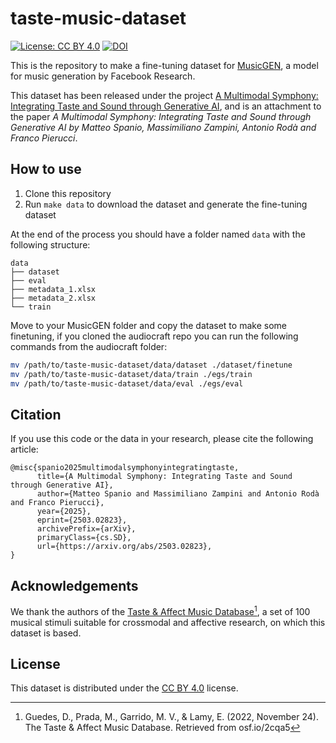 # taste-music-dataset

[![License: CC BY 4.0](https://img.shields.io/badge/License-CC%20BY%204.0-lightgrey.svg)](https://creativecommons.org/licenses/by/4.0/)
[![DOI](https://zenodo.org/badge/801652017.svg)](https://doi.org/10.5281/zenodo.14879128)

This is the repository to make a fine-tuning dataset for [MusicGEN](https://github.com/facebookresearch/audiocraft/blob/main/docs/MUSICGEN.md), a model for music generation by Facebook Research.

This dataset has been released under the project [A Multimodal Symphony: Integrating Taste and Sound through Generative AI](https://osf.io/xs5jy/), and is an attachment to the paper *A Multimodal Symphony: Integrating Taste and Sound through Generative AI by Matteo Spanio, Massimiliano Zampini, Antonio Rodà and Franco Pierucci*.

## How to use

1. Clone this repository
2. Run `make data` to download the dataset and generate the fine-tuning dataset

At the end of the process you should have a folder named `data` with the following structure:
```
data
├── dataset
├── eval
├── metadata_1.xlsx
├── metadata_2.xlsx
└── train
```

Move to your MusicGEN folder and copy the dataset to make some finetuning, if you cloned the audiocraft repo you can run the following commands from the audiocraft folder:

```bash
mv /path/to/taste-music-dataset/data/dataset ./dataset/finetune
mv /path/to/taste-music-dataset/data/train ./egs/train
mv /path/to/taste-music-dataset/data/eval ./egs/eval
```

## Citation

If you use this code or the data in your research, please cite the following article:

```
@misc{spanio2025multimodalsymphonyintegratingtaste,
      title={A Multimodal Symphony: Integrating Taste and Sound through Generative AI}, 
      author={Matteo Spanio and Massimiliano Zampini and Antonio Rodà and Franco Pierucci},
      year={2025},
      eprint={2503.02823},
      archivePrefix={arXiv},
      primaryClass={cs.SD},
      url={https://arxiv.org/abs/2503.02823}, 
}
```

## Acknowledgements

We thank the authors of the [Taste & Affect Music Database](https://osf.io/2cqa5/)[^1], a set of 100 musical stimuli suitable for crossmodal and affective research, on which this dataset is based.

## License

This dataset is distributed under the [CC BY 4.0](LICENSE) license.

[^1]: Guedes, D., Prada, M., Garrido, M. V., & Lamy, E. (2022, November 24). The Taste & Affect Music Database. Retrieved from osf.io/2cqa5
